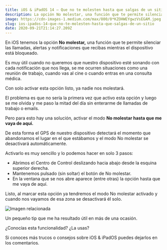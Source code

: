 ```yaml
---
title: iOS & iPadOS 14 — Que no te molesten hasta que salgas de un sitio
description: La opción No molestar, una función que te permite silenciar las llamadas, alertas y notificaciones que recibas mientras el dispositivo está bloqueado.
image: https://cdn-images-1.medium.com/max/800/0*KZOHWEYgwzVsEGAM.jpeg
slug: ios-ipados-14-que-no-te-molesten-hasta-que-salgas-de-un-sitio
date: 2020-09-21T21:14:27.209Z
---
```


En iOS tenemos la opción **No molestar,** una función que te permite silenciar las llamadas, alertas y notificaciones que recibas mientras el dispositivo está bloqueado.

Es muy útil cuando no queremos que nuestro dispositivo esté sonando con cada notificación que nos llega, se me ocurren situaciones como una reunión de trabajo, cuando vas al cine o cuando entras en una consulta médica.

Con solo activar esta opción listo, ya nadie nos molestará.

El problema es que no sería la primera vez que activo esta opción y luego se me olvida y me paso la mitad del día sin enterarme de llamadas de trabajo o emails.

Pero para esto hay una solución, activar el modo **No molestar hasta que me vaya de aquí.**

De esta forma el GPS de nuestro dispositivo detectará el momento que abandonamos el lugar en el que estábamos y el modo No molestar se desactivará automáticamente.

Activarlo es muy sencillo y lo podemos hacer en solo 3 pasos:

- Abrimos el Centro de Control deslizando hacia abajo desde la esquina superior derecha.
- Mantenemos pulsado (sin soltar) el botón de No molestar.
- En la ventana que se nos abre aparece (entre otras) la opción hasta que me vaya de aquí.

Listo, al marcar esta opción ya tendremos el modo No molestar activado y cuando nos vayamos de esa zona se desactivará él solo.

![Imagen relacionada](https://cdn-images-1.medium.com/max/800/0*n2dPny2r96GWwh8T.gif)

Un pequeño tip que me ha resultado útil en más de una ocasión.

¿Conocías esta funcionalidad? ¿La usas?

Si conoces más trucos o consejos sobre iOS & iPadOS puedes dejarlos en los comentarios.